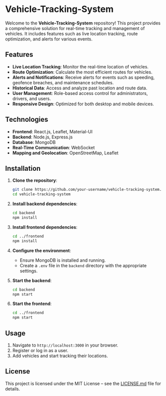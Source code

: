 # Vehicle-Tracking-System

Welcome to the **Vehicle-Tracking-System** repository! This project provides a comprehensive solution for real-time tracking and management of vehicles. It includes features such as live location tracking, route optimization, and alerts for various events.

## Features

- **Live Location Tracking**: Monitor the real-time location of vehicles.
- **Route Optimization**: Calculate the most efficient routes for vehicles.
- **Alerts and Notifications**: Receive alerts for events such as speeding, geofence breaches, and maintenance schedules.
- **Historical Data**: Access and analyze past location and route data.
- **User Management**: Role-based access control for administrators, drivers, and users.
- **Responsive Design**: Optimized for both desktop and mobile devices.

## Technologies

- **Frontend**: React.js, Leaflet, Material-UI
- **Backend**: Node.js, Express.js
- **Database**: MongoDB
- **Real-Time Communication**: WebSocket
- **Mapping and Geolocation**: OpenStreetMap, Leaflet

## Installation

1. **Clone the repository**:
   ```bash
   git clone https://github.com/your-username/vehicle-tracking-system.git
   cd vehicle-tracking-system
   ```

2. **Install backend dependencies**:
   ```bash
   cd backend
   npm install
   ```

3. **Install frontend dependencies**:
   ```bash
   cd ../frontend
   npm install
   ```

4. **Configure the environment**:
   - Ensure MongoDB is installed and running.
   - Create a `.env` file in the `backend` directory with the appropriate settings.

5. **Start the backend**:
   ```bash
   cd backend
   npm start
   ```

6. **Start the frontend**:
   ```bash
   cd ../frontend
   npm start
   ```

## Usage

1. Navigate to `http://localhost:3000` in your browser.
2. Register or log in as a user.
3. Add vehicles and start tracking their locations.

## License

This project is licensed under the MIT License – see the [LICENSE.md](LICENSE.md) file for details.

